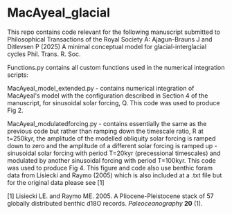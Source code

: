 # MacAyeal_glacial

This repo contains code relevant for the following manuscript submitted to Philosophical Transactions of the Royal Society A: Ajagun-Brauns J and Ditlevsen P (2025) A minimal conceptual model for glacial-interglacial cycles Phil. Trans. R. Soc.

Functions.py contains all custom functions used in the numerical integration scripts:

MacAyeal_model_extended.py - contains numerical integration of MacAyeal's model with the configuration described in Section 4 of the manuscript, for sinusoidal solar forcing, Q. This code was used to produce Fig 2.

MacAyeal_modulatedforcing.py - contains essentially the same as the previous code but rather than ramping down the timescale ratio, R at t=250kyr, the amplitude of the modelled obliquity solar forcing is ramped down to zero and the amplitude of a different solar forcing is ramped up - sinusoidal solar forcing with period T=20kyr (precessional timescales) and modulated by another sinusoidal forcing with period T=100kyr. This code was used to produce Fig 4. This figure and code also use benthic foram data from Lisiecki and Raymo (2005) which is also included at a .txt file but for the original data please see [1]



[1] Lisiecki LE. and Raymo ME. 2005. A Pliocene-Pleistocene stack of 57 globally distributed benthic d18O records. _Paleoceanography_ **20** (1).
